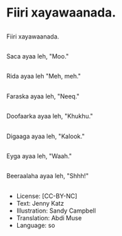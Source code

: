 # Fiiri xayawaanada.

##
Fiiri xayawaanada.

##
Saca ayaa leh, "Moo."

##
Rida ayaa leh "Meh, meh."

##
Faraska ayaa leh, "Neeq."

##
Doofaarka ayaa leh, "Khukhu."

##
Digaaga ayaa leh, "Kalook."

##
Eyga ayaa leh, "Waah."

##
Beeraalaha ayaa leh, "Shhh!"

##
* License: [CC-BY-NC]
* Text: Jenny Katz
* Illustration: Sandy Campbell
* Translation: Abdi Muse
* Language: so

